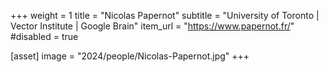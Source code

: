 +++
weight = 1
title = "Nicolas Papernot"
subtitle = "University of Toronto | Vector Institute | Google Brain"
item_url = "https://www.papernot.fr/"
#disabled = true

[asset]
  image = "2024/people/Nicolas-Papernot.jpg"
+++